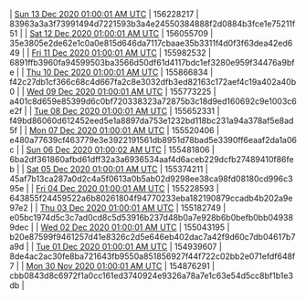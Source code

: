 | [Sun 13 Dec 2020 01:00:01 AM UTC]() | 156228217 | 83963a3a3f73991494d7221593b3a4e24550384888f2d0884b3fce1e75211f51 | 
| [Sat 12 Dec 2020 01:00:01 AM UTC]() | 156055709 | 35e3805e2de62e1c0a0e815d646da7117cbaae35b3311f4d0f3f63dea42ed649 | 
| [Fri 11 Dec 2020 01:00:01 AM UTC]() | 155982532 | 6891ffb3960fa94599503ba3566d50df61d4117bdc1ef3280e959f34476a9bfe | 
| [Thu 10 Dec 2020 01:00:01 AM UTC]() | 155866834 | f42c27db1cf366c68c4d667fa2c8e3032dfb3ed82163c172aef4c19a402a40b0 | 
| [Wed 09 Dec 2020 01:00:01 AM UTC]() | 155773225 | a401c8d659e85399d6c0bf720338323a72875b3c18d9ed160692c9e1003c6e2f | 
| [Tue 08 Dec 2020 01:00:01 AM UTC]() | 155652331 | f49bd86060d612452eed5e1a8897da753e1232bd118bc231a94a378af5e8ad5f | 
| [Mon 07 Dec 2020 01:00:01 AM UTC]() | 155520406 | e480a77639cf463779e3e3922191561db8951d78bad5e3390ff6eaaf2da1a06c | 
| [Sun 06 Dec 2020 01:00:02 AM UTC]() | 155481806 | 6ba2df361860afbd61dff32a3a6936534aaf4d6aceb229dcfb27489410f86feb | 
| [Sat 05 Dec 2020 01:00:01 AM UTC]() | 155374211 | 45af7b13ca287a0d2c4a5f0613a0b5ab02d9298ee38ca98fd08180cd996c395e | 
| [Fri 04 Dec 2020 01:00:01 AM UTC]() | 155228593 | 643855f24459522a6b80261804f94770233eba182190879ccadb4b202a9e97e2 | 
| [Thu 03 Dec 2020 01:00:01 AM UTC]() | 155182749 | e05bc1974d5c3c7ad0cd8c5d53916b237d48b0a7e928b6b0befb0bb049389dec | 
| [Wed 02 Dec 2020 01:00:01 AM UTC]() | 155043195 | b20e87599f9461257d41e8326c2d5e646eb402dac7a42f9d60c7db04617b7a9d | 
| [Tue 01 Dec 2020 01:00:01 AM UTC]() | 154939607 | 8de4ac2ac30fe8ba721643fb9550a851856927f44f722c02bb2e071efdf648f7 | 
| [Mon 30 Nov 2020 01:00:01 AM UTC]() | 154876291 | cbb0843d8c6972f1a0cc161ed3740924e9326a78a7e1c63e54d5cc8bf1b1e3db | 
